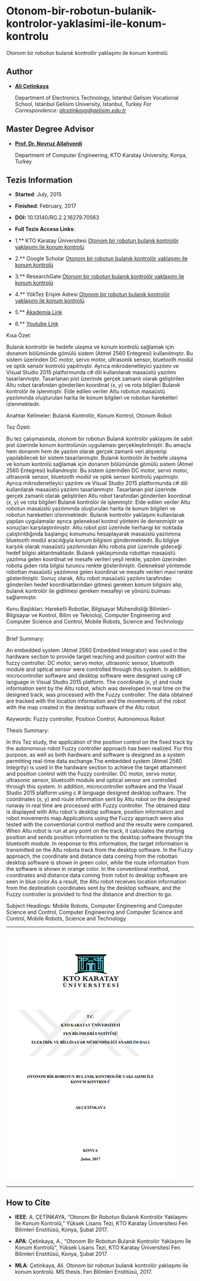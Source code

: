 # Otonom-bir-robotun-bulanik-kontrolor-yaklasimi-ile-konum-kontrolu

Otonom bir robotun bulanık kontrolör yaklaşımı ile konum kontrolü

## Author

- [**Ali Çetinkaya**](https://scholar.google.com/citations?user=XSEW-NcAAAAJ)

  Department of Electronics Technology, Istanbul Gelisim Vocational School, Istanbul Gelisim University, Istanbul, Turkey
  *For Correspondence: alcetinkaya@gelisim.edu.tr*

## Master Degree Advisor
- [**Prof. Dr. Novruz Allahverdi**](https://scholar.google.com.tr/citations?user=5LqQuZYAAAAJ)

  Department of Computer Engineering, KTO Karatay University, Konya, Turkey

## Tezis Information
- **Started**: July, 2015
- **Finished**: February, 2017
- **DOI:** 10.13140/RG.2.2.16279.70563
  
- **Full Tezis Access Links**:
  
- 1.** KTO Karatay Üniversitesi [Otonom bir robotun bulanık kontrolör yaklaşımı ile konum kontrolü](https://acikerisim.karatay.edu.tr/yayin/1749704)

- 2.** Google Scholar [Otonom bir robotun bulanık kontrolör yaklaşımı ile konum kontrolü](https://scholar.google.com.tr/citations?view_op=view_citation&hl=tr&user=XSEW-NcAAAAJ&citation_for_view=XSEW-NcAAAAJ:9yKSN-GCB0IC)

- 3.** ResearchGate [Otonom bir robotun bulanık kontrolör yaklaşımı ile konum kontrolü](https://www.researchgate.net/publication/351993848_Otonom_bir_robotun_bulanik_kontrolor_yaklasimi_ile_konum_kontrolu_Fuzzy_position_control_approach_for_an_autonomous_robot_controller)
  
- 4.** YökTez Erişim Adresi [Otonom bir robotun bulanık kontrolör yaklaşımı ile konum kontrolü](https://tez.yok.gov.tr/UlusalTezMerkezi/TezGoster?key=DPTyuy3wRPq_qvCPSqUB62m4T5-frBi7or8enn8DbQT-be1Yggms1qh3iOZUjoU-)

- 5.** [Akademia Link](https://www.academia.edu/33284963/Otonom_bir_robotun_bulan%C4%B1k_kontrol%C3%B6r_yakla%C5%9F%C4%B1m%C4%B1_ile_konum_kontrol%C3%BC_pdf)

- 6.** [Youtube Link](https://www.youtube.com/watch?v=qRmWTXDYqPM)

Kısa Özet:

Bulanık kontrolör ile hedefe ulaşma ve konum kontrolü sağlamak için donanım bölümünde gömülü sistem (Atmel 2560 Entegresi) kullanılmıştır. Bu sistem üzerinden DC motor, servo motor, ultrasonik sensor, bluetooth modül ve optik sensör kontrolü yapılmıştır. Ayrıca mikrodenetleyici yazılımı ve Visual Studio 2015 platformunda c# dili kullanılarak masaüstü yazılımı tasarlanmıştır. Tasarlanan pist üzerinde gerçek zamanlı olarak geliştirilen Altu robot tarafından gönderilen koordinat (x, y) ve rota bilgileri Bulanık kontrolör ile işlenmiştir. Elde edilen veriler Altu robotun masaüstü yazılımında oluşturulan harita ile konum bilgileri ve robotun hareketleri izlenmektedir.

Anahtar Kelimeler: Bulanık Kontrolör, Konum Kontrol, Otonom Robot 

Tez Özeti:

Bu tez çalışmasında, otonom bir robotun Bulanık kontrolör yaklaşımı ile sabit pist üzerinde konum kontrolünün uygulaması gerçekleştirilmiştir. Bu amaçla hem donanım hem de yazılım olarak gerçek zamanlı veri alışverişi yapılabilecek bir sistem tasarlanmıştır. Bulanık kontrolör ile hedefe ulaşma ve konum kontrolü sağlamak için donanım bölümünde gömülü sistem (Atmel 2560 Entegresi) kullanılmıştır. Bu sistem üzerinden DC motor, servo motor, ultrasonik sensor, bluetooth modül ve optik sensor kontrolü yapılmıştır. Ayrıca mikrodenetleyici yazılımı ve Visual Studio 2015 platformunda c# dili kullanılarak masaüstü yazılımı tasarlanmıştır. Tasarlanan pist üzerinde gerçek zamanlı olarak geliştirilen Altu robot tarafından gönderilen koordinat (x, y) ve rota bilgileri Bulanık kontrolör ile işlenmiştir. Elde edilen veriler Altu robotun masaüstü yazılımında oluşturulan harita ile konum bilgileri ve robotun hareketleri izlenmektedir. Bulanık kontrolör yaklaşımı kullanılarak yapılan uygulamalar ayrıca geleneksel kontrol yöntemi ile denenmiştir ve sonuçları karşılaştırılmıştır. Altu robot pist üzerinde herhangi bir noktada çalıştırıldığında başlangıç konumunu hesaplayarak masaüstü yazılımına bluetooth modül aracılığıyla konum bilgisini göndermektedir. Bu bilgiye karşılık olarak masaüstü yazılımından Altu robota pist üzerinde gideceği hedef bilgisi aktarılmaktadır. Bulanık yaklaşımında robottan masaüstü yazılıma gelen koordinat ve mesafe verileri yeşil renkte, yazılım üzerinden robota giden rota bilgisi turuncu renkte gösterilmiştir. Geleneksel yöntemde robottan masaüstü yazılımına gelen koordinat ve mesafe verileri mavi renkte gösterilmiştir. Sonuç olarak, Altu robot masaüstü yazılımı tarafından gönderilen hedef koordinatlarından gitmesi gereken konum bilgisini alıp, bulanık kontrolör ile gidilmesi gereken mesafeyi ve yönünü bulması sağlanmıştır.

Konu Başlıkları: Hareketli Robotlar, Bilgisayar Mühendisliği Bilimleri-Bilgisayar ve Kontrol, Bilim ve Teknoloji, Computer Engineering and Computer Science and Control, Mobile Robots, Science and Technology

----

Brief Summary:

An embedded system (Atmel 2560 Embedded Integrator) was used in the hardware section to provide target reaching and position control with the fuzzy controller. DC motor, servo motor, ultrasonic sensor, bluetooth module and optical sensor were controlled through this system. In addition, microcontroller software and desktop software were designed using c# language in Visual Studio 2015 platform. The coordinate (x, y) and route information sent by the Altu robot, which was developed in real time on the designed track, was processed with the Fuzzy controller. The data obtained are tracked with the location information and the movements of the robot with the map created in the desktop software of the Altu robot.

Keywords: Fuzzy controller, Position Control, Autonomous Robot 

Thesis Summary:

In this Tez study, the application of the position control on the fixed track by the autonomous robot Fuzzy controller approach has been realized. For this purpose, as well as both hardware and software is designed as a system permitting real-time data exchange.The embedded system (Atmel 2560 Integrity) is used in the hardware section to achieve the target attainment and position control with the Fuzzy controller. DC motor, servo motor, ultrasonic sensor, bluetooth module and optical sensor are controlled through this system. In addition, microcontroller software and the Visual Studio 2015 platform using c # language designed desktop software. The coordinates (x, y) and route information sent by Altu robot on the designed runway in real time are processed with Fuzzy controller. The obtained data is displayed with Altu robot's desktop software, position information and robot movements map.Applications using the Fuzzy approach were also tested with the conventional control method and the results were compared. When Altu robot is run at any point on the track, it calculates the starting position and sends position information to the desktop software through the bluetooth module. In response to this information, the target information is transmitted on the Altu robota track from the desktop software. In the Fuzzy approach, the coordinate and distance data coming from the robottan desktop software is shown in green color, while the route information from the software is shown in orange color. In the conventional method, coordinates and distance data coming from robot to desktop software are seen in blue color.As a result, the Altu robot receives location information from the destination coordinates sent by the desktop software, and the Fuzzy controller is provided to find the distance and direction to go.

Subject Headings: Mobile Robots, Computer Engineering and Computer Science and Control, Computer Engineering and Computer Science and Control, Mobile Robots, Science and Technology


--- 

![alternatif metin](https://github.com/acetinkaya/Otonom-bir-robotun-bulanik-kontrolor-yaklasimi-ile-konum-kontrolu/blob/main/Tez.png)

---


## How to Cite

- **IEEE**: A. ÇETİNKAYA, “Otonom Bir Robotun Bulanık Kontrolör Yaklaşımı İle Konum Kontrolü,” Yüksek Lisans Tezi, KTO Karatay Üniversitesi Fen Bilimleri Enstitüsü, Konya, Şubat 2017.

- **APA**: Çetinkaya, A., “Otonom Bir Robotun Bulanık Kontrolör Yaklaşımı İle Konum Kontrolü”, Yüksek Lisans Tezi, KTO Karatay Üniversitesi Fen Bilimleri Enstitüsü, Konya, Şubat 2017.

- **MLA**: Çetinkaya, Ali. Otonom bir robotun bulanık kontrolör yaklaşımı ile konum kontrolü. MS thesis. Fen Bilimleri Enstitüsü, 2017.
